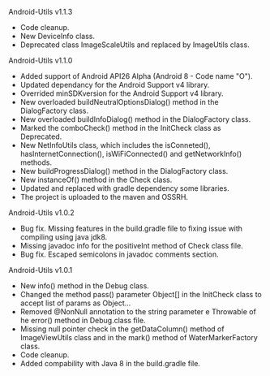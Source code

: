 Android-Utils v1.1.3

- Code cleanup.
- New DeviceInfo class.
- Deprecated class ImageScaleUtils and replaced by ImageUtils class.

Android-Utils v1.1.0

- Added support of Android API26 Alpha (Android 8 - Code name "O").
- Updated dependancy for the Android Support v4 library.
- Overrided minSDKversion for the Android Support v4 library.
- New overloaded buildNeutralOptionsDialog() method in the DialogFactory class.
- New overloaded buildInfoDialog() method in the DialogFactory class.
- Marked the comboCheck() method in the InitCheck class as Deprecated.
- New NetInfoUtils class, which includes the isConneted(), hasInternetConnection(), isWiFiConnected() and getNetworkInfo() methods.
- New buildProgressDialog() method in the DialogFactory class.
- New instanceOf() method in the Check class.
- Updated and replaced with gradle dependency some libraries.
- The project is uploaded to the maven and OSSRH.

Android-Utils v1.0.2

- Bug fix. Missing features in the build.gradle file to fixing issue with compiling using java jdk8.
- Missing javadoc info for the positiveInt method of Check class file.
- Bug fix. Escaped semicolons in javadoc comments section.

Android-Utils v1.0.1

- New info() method in the Debug class.
- Changed the method pass() parameter Object[] in the InitCheck class to accept list of params as Object...
- Removed @NonNull annotation to the string parameter e Throwable of he error() method in Debug.class file.
- Missing null pointer check in the getDataColumn() method of ImageViewUtils class and in the mark() method of WaterMarkerFactory class.
- Code cleanup.
- Added compability with Java 8 in the build.gradle file.